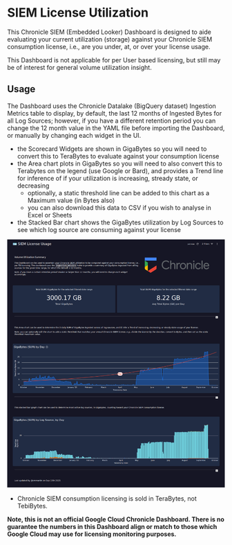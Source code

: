 # SIEM License Utilization

This Chronicle SIEM (Embedded Looker) Dashboard is designed to aide evaluating your current utilization (storage) against your Chronicle SIEM consumption license, i.e., are you under, at, or over your license usage.

This Dashboard is not applicable for per User based licensing, but still may be of interest for general volume utilization insight.

## Usage

The Dashboard uses the Chronicle Datalake (BigQuery dataset) Ingestion Metrics table to display, by default, the last 12 months of Ingested Bytes for all Log Sources; however, if you have a different retention period you can change the 12 month value in the YAML file before importing the Dashboard, or manually by changing each widget in the UI.

- the Scorecard Widgets are shown in GigaBytes so you will need to convert this to TeraBytes to evaluate against your consumption license
- the Area chart plots in GigaBytes so you will need to also convert this to Terabytes on the legend (use Google or Bard), and provides a Trend line for inference of if your utilization is increasing, stready state, or decreasing
	- optionally, a static threshold line can be added to this chart as a Maximum value (in Bytes also)
	- you can also download this data to CSV if you wish to analyse in Excel or Sheets
- the Stacked Bar chart shows the GigaBytes utilization by Log Sources to see which log source are consuming against your license

![Chronicle SIEM License Usage Dashboard](https://github.com/goog-cmmartin/thatsiemguy/blob/main/dashboards/siem_license_usage/siem_license_usage.png "SIEM License Usage")

- Chronicle SIEM consumption licensing is sold in TeraBytes, not TebiBytes. 

__Note, this is not an official Google Cloud Chronicle Dashboard.  There is no guarantee the numbers in this Dashboard align or match to those which Google Cloud may use for licensing monitoring purposes.__
